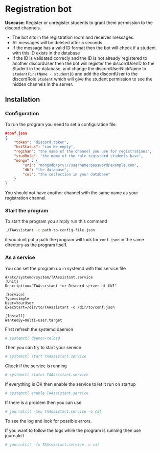 # Registration bot

**Usecase:** Register or unregister students to grant them permission to the discord channels.

+ The bot sits in the registration room and receives messages. 
+ All messages will be deleted after 5 seconds
+ If the message has a valid ID format then the bot will check if a student with this ID exists in the database
+ If the ID is validated correcly and the ID is not already registered to another discordUser then the bot will register the discordUserID to the Student in the database, and change the discordUserNickName to `studentFirstName - studentID` and add the discordUser to the discordRole `Student` which will give the student permission to see the hidden channels in the server.

## Installation
### Configuration
To run the program you need to set a configuration file.
```json
#conf.json
{
    "token": "discord.token",
    "botStatus": "can be empty",
    "regChan": "the name of the channel you use for registrations",
    "studRole": "the name of the role registerd students have",
    "mongo" : {
        "uri": "mongodb+srv://username:password@example.com",
        "db": "the database",
        "col": "the collection in your database"
    }
}
```
You should not have another channel with the same name as your registration channel.

### Start the program

To start the program you simply run this command

```bash
./TAAssistant -c path-to-config-file.json
```

if you dont put a path the program will look for `conf.json` in the same directory as the program itself.

### As a service

You can set the program up in systemd with this service file

```
#/etc/systemd/system/TAAssistant.service
[Unit]
Description="TAAssistant for Discord server at UNI"

[Service]
Type=simple
User=YourUser
ExecStart=/dir/to/TAAssistant -c /dir/to/conf.json

[Install]
WantedBy=multi-user.target
```

First refresh the systemd daemon
```bash
# systemctl daemon-reload
```

Then you can try to start your service
```bash
# systemctl start TAAssistant.service
```

Check if the service is running
```bash
# systemctl status TAAssistant.service
```

If everything is OK then enable the service to let it run on startup
```bash
# systemctl enable TAAssistant.service
```

If there is a problem then you can use 


```bash
# journalclt -xeu TAAssistant.service -o cat
```

To see the log and look for possible errors.

If you want to follow the logs while the program is running then use journalctl

```bash
# journalclt -fu TAAssistant.service -o cat
```


